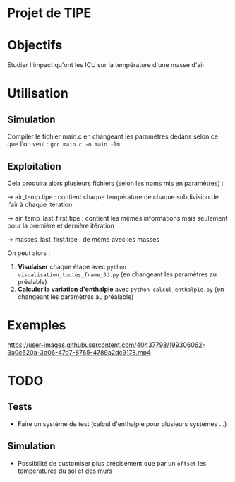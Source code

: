# Projet de TIPE

# Objectifs

Etudier l'impact qu'ont les ICU sur la température d'une masse d'air.

# Utilisation

## Simulation

Compiler le fichier main.c en changeant les paramètres dedans selon ce que l'on veut : `gcc main.c -o main -lm`

## Exploitation

Cela produira alors plusieurs fichiers (selon les noms mis en paramètres) :
  
  -> air_temp.tipe : contient chaque température de chaque subdivision de l'air à chaque itération
  
  -> air_temp_last_first.tipe : contient les mêmes informations mais seulement pour la première et dernière itération
  
  -> masses_last_first.tipe : de même avec les masses

On peut alors :
  1. **Visulaiser** chaque étape avec `python visualisation_toutes_frame_3d.py` (en changeant les paramètres au préalable)
  2. **Calculer la variation d'enthalpie** avec `python calcul_enthalpie.py` (en changeant les paramètres au préalable)


# Exemples

https://user-images.githubusercontent.com/40437798/199306062-3a0c620a-3d06-47d7-8765-4789a2dc9178.mp4

# TODO

## Tests

- Faire un système de test (calcul d'enthalpie pour plusieurs systèmes ...)

## Simulation

- Possibilité de customiser plus précisément que par un `offset` les températures du sol et des murs
